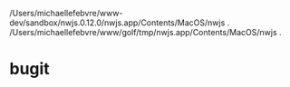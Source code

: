 /Users/michaellefebvre/www-dev/sandbox/nwjs.0.12.0/nwjs.app/Contents/MacOS/nwjs .
/Users/michaellefebvre/www/golf/tmp/nwjs.app/Contents/MacOS/nwjs .
# bugit
